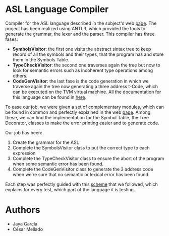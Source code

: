 # ASL Language Compiler

Compiler for the ASL language described in the subject's web [page](https://www.cs.upc.edu/~padro/CL/practica/project.html). The project has been realized using ANTLR, which provided the tools to generate the grammar, the lexer and the parser. This compiler has three fases:
* **SymbolsVisitor**: the first one visits the abstract sintax tree to keep record of all the symbols and their types, that the program has and store them in the Symbols Table.
* **TypeCheckVisitor**: the second one traverses again the tree but now to look for semantic errors such as incoherent type operations among others. 
* **CodeGenVisitor**: the last fase is the code generation in which we traverse again the tree now generating a three address t-Code, which can be executed on the TVM virtual machine. All the documentation for this language can be found in [here](https://www.cs.upc.edu/~padro/CL/practica/tvm.html).

To ease our job, we were given a set of complementary modules, which can be found in common and perfectly explained in the web [page](https://www.cs.upc.edu/~padro/CL/practica/modules.html). Among these, we can find the implementation for the Symbol Table, the Tree Decorator, classes to make the error printing easier and to generate code. 

Our job has been:

1. Create the grammar for the ASL
2. Complete the SymbolsVisitor class to put the correct type to each expression
3. Complete the TypeCheckVisitor class to ensure the abort of the program when some semantic error has been found.
4. Complete the CodeGenVisitor class to generate the 3 address code when we're sure that no semantic or lexical error has been found.

Each step was perfectly guided with this [scheme](https://www.cs.upc.edu/~padro/CL/practica/steps.html) that we followed, which explains for every test, which part of the language it is testing.

# Authors
* Jaya García
* César Mellado
